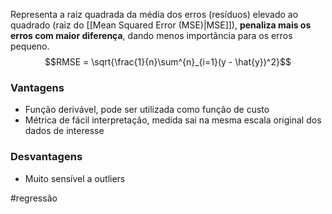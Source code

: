 Representa a raiz quadrada da média dos erros (resíduos) elevado ao quadrado (raiz do [[Mean Squared Error (MSE)|MSE]]), **penaliza mais os erros com maior diferença**, dando menos importância para os erros pequeno.
$$RMSE = \sqrt{\frac{1}{n}\sum^{n}_{i=1}(y - \hat{y})^2}$$
### Vantagens
- Função derivável, pode ser utilizada como função de custo
- Métrica de fácil interpretação, medida sai na mesma escala original dos dados de interesse
### Desvantagens
- Muito sensível a outliers

#regressão 